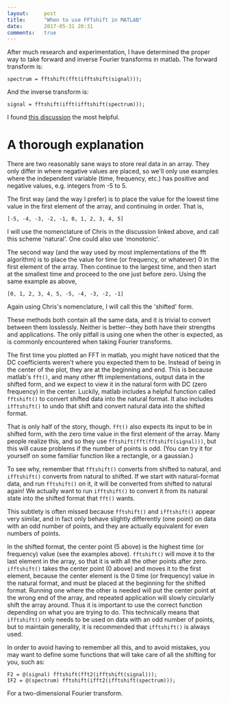 ```yaml
---
layout:     post
title:      "When to use FFTshift in MATLAB"
date:       2017-05-31 20:31
comments:   true
---
```


After much research and experimentation, I have determined the proper way
to take forward and inverse Fourier transforms in matlab.  The forward
transform is:

    spectrum = fftshift(fft(ifftshift(signal)));

And the inverse transform is:

    signal = fftshift(ifft(ifftshift(spectrum)));

I found [this discussion](https://www.dsprelated.com/showthread/comp.dsp/128035-1.php) the most helpful.

# A thorough explanation #
There are two reasonably sane ways to store real data in an array.  They
only differ in where negative values are placed, so we'll only use
examples where the independent variable (time, frequency, etc.) has
positive and negative values, e.g. integers from -5 to 5.

The first way (and the way I prefer) is to place the value for the
lowest time value in the first element of the array, and continuing in
order.  That is, 

    [-5, -4, -3, -2, -1, 0, 1, 2, 3, 4, 5]

I will use the nomenclature of Chris in the discussion linked above,
and call this scheme 'natural'.
One could also use 'monotonic'.

The second way (and the way used by most implementations of the fft algorithm) is to place the
value for time (or frequency, or whatever) 0 in the first element of the
array.  Then continue to the largest time, and then start at the
smallest time and proceed to the one just before zero.  Using the same
example as above,

    [0, 1, 2, 3, 4, 5, -5, -4, -3, -2, -1]

Again using Chris's nomenclature, I will call this the 'shifted' form.

These methods both contain all the same data, and it is trivial to
convert between them losslessly.  Neither is better--they both have
their strengths and applications.  The only pitfall is using one when
the other is expected, as is commonly encountered when taking Fourier
transforms.

The first time you plotted an FFT in matlab, you might have noticed that
the DC coefficients weren't where you expected them to be.  Instead of
being in the center of the plot, they are at the beginning and end.
This is because matlab's `fft()`, and many other fft implementations,
output data in the shifted form, and we expect to view it in the natural
form with DC (zero frequency) in the center.  Luckily, matlab includes a
helpful function called `fftshift()` to convert shifted data into the
natural format.  It also includes `ifftshift()` to undo that shift and
convert natural data into the shifted format.

That is only half of the story, though.  `fft()` also expects its input to
be in shifted form, with the zero time value in the first element of the
array.  Many people realize this, and so they use
`fftshift(fft(fftshift(signal)))`, but this will cause problems if the
number of points is odd.  (You can try it for yourself on some familiar
function like a rectangle, or a gaussian.)

To see why, remember that `fftshift()` converts from shifted to natural,
and `ifftshift()` converts from natural to shifted.  If we start with
natural-format data, and run `fftshift()` on it, it will be converted from
shifted to natural again!  We actually want to run `ifftshift()` to
convert it from its natural state into the shifted format that `fft()`
wants.

This subtlety is often missed because `fftshift()` and `ifftshift()` appear
very similar, and in fact only behave slightly differently (one point)
on data with an odd number of points, and they are actually equivalent
for even numbers of points.

In the shifted format, the center point (5 above) is the highest time (or
frequency) value (see the examples above).  `fftshift()` will move it to
the last element in the array, so that it is with all the other points
after zero.  `ifftshift()` takes the center point (0 above) and moves it to the
first element, because the center element is the 0 time (or frequency)
value in the natural format, and must be placed at the beginning for the
shifted format.  Running one where the other is needed will put the
center point at the wrong end of the array, and repeated application
will slowly circularly shift the array around.  Thus it is important to
use the correct function depending on what you are trying to do.  This
technically means that `ifftshift()` only needs to be used on data with an
odd number of points, but to maintain generality, it is recommended that
`ifftshift()` is always used.

In order to avoid having to remember all this, and to avoid mistakes,
you may want to define some functions that will take care of all the
shifting for you, such as:

    F2 = @(signal) fftshift(fft2(ifftshift(signal)));
    IF2 = @(spectrum) fftshift(ifft2(ifftshift(spectrum)));

For a two-dimensional Fourier transform.
